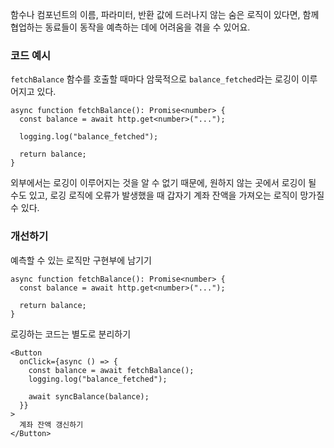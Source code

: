 함수나 컴포넌트의 이름, 파라미터, 반환 값에 드러나지 않는 숨은 로직이 있다면, 함께 협업하는 동료들이 동작을 예측하는 데에 어려움을 겪을 수 있어요.


### 코드 예시

`fetchBalance` 함수를 호출할 때마다 암묵적으로 `balance_fetched`라는 로깅이 이루어지고 있다.

```tsx
async function fetchBalance(): Promise<number> {
  const balance = await http.get<number>("...");

  logging.log("balance_fetched");

  return balance;
}
```

외부에서는 로깅이 이루어지는 것을 알 수 없기 때문에, 원하지 않는 곳에서 로깅이 될 수도 있고,
로깅 로직에 오류가 발생했을 때 갑자기 계좌 잔액을 가져오는 로직이 망가질 수 있다.

### 개선하기

예측할 수 있는 로직만 구현부에 남기기

```tsx
async function fetchBalance(): Promise<number> {
  const balance = await http.get<number>("...");

  return balance;
}
```

로깅하는 코드는 별도로 분리하기

```tsx
<Button
  onClick={async () => {
    const balance = await fetchBalance();
    logging.log("balance_fetched");

    await syncBalance(balance);
  }}
>
  계좌 잔액 갱신하기
</Button>
```

